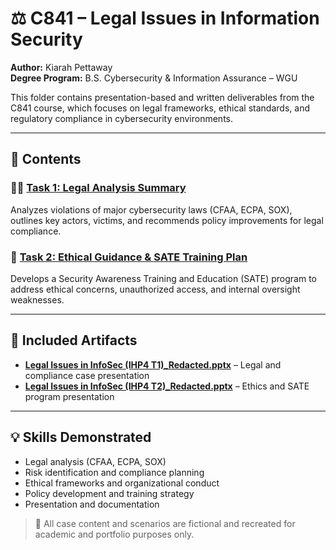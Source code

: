 # ⚖️ C841 – Legal Issues in Information Security

**Author:** Kiarah Pettaway  
**Degree Program:** B.S. Cybersecurity & Information Assurance – WGU  

This folder contains presentation-based and written deliverables from the C841 course, which focuses on legal frameworks, ethical standards, and regulatory compliance in cybersecurity environments.

---

## 📂 Contents

### 🧑‍⚖️ [Task 1: Legal Analysis Summary](./task-1-legal-analysis-summary.md)
Analyzes violations of major cybersecurity laws (CFAA, ECPA, SOX), outlines key actors, victims, and recommends policy improvements for legal compliance.

### 🧭 [Task 2: Ethical Guidance & SATE Training Plan](./task-2-ethical-guidance-and-sate.md)
Develops a Security Awareness Training and Education (SATE) program to address ethical concerns, unauthorized access, and internal oversight weaknesses.

---

## 🧾 Included Artifacts
- [**Legal Issues in InfoSec (IHP4 T1)_Redacted.pptx**](./slides/Legal%20Issues%20in%20InfoSec%20(IHP4%20T1)_Redacted.pptx) – Legal and compliance case presentation  
- [**Legal Issues in InfoSec (IHP4 T2)_Redacted.pptx**](./slides/Legal%20Issues%20in%20InfoSec%20(IHP4%20T2)_Redacted.pptx) – Ethics and SATE program presentation


---

## 💡 Skills Demonstrated
- Legal analysis (CFAA, ECPA, SOX)
- Risk identification and compliance planning
- Ethical frameworks and organizational conduct
- Policy development and training strategy
- Presentation and documentation

> 📌 All case content and scenarios are fictional and recreated for academic and portfolio purposes only.
